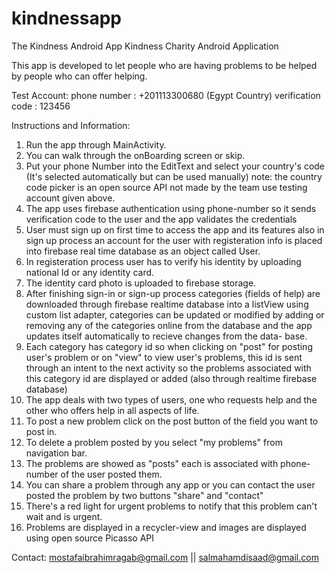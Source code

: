 # kindnessapp
The Kindness Android App
Kindness Charity Android Application

This app is developed to let people who are having problems to be helped by people who can offer helping.

Test Account:
phone number : +201113300680   (Egypt Country)
verification code : 123456

Instructions and Information:
1. Run the app through MainActivity.
2. You can walk through the onBoarding screen or skip.
3. Put your phone Number into the EditText and select your country's code (It's selected automatically but can be
used manually) note: the country code picker is an open source API not made by the team use testing account given above.
4. The app uses firebase authentication using phone-number so it sends verification code to the user and the app
validates the credentials
5. User must sign up on first time to access the app and its features also in sign up process an account for the
user with registeration info is placed into firebase real time database as an object called User.
6. In registeration process user has to verify his identity by uploading national Id or any identity card.
7. The identity card photo is uploaded to firebase storage.
8. After finishing sign-in or sign-up process categories (fields of help) are downloaded through firebase realtime
 database into a listView using custom list adapter, categories can be updated or modified by adding or removing any
of the categories online from the database and the app updates itself automatically to recieve changes from the data-
base.
9. Each category has category id so when clicking on "post" for posting user's problem or on "view" to view user's 
problems, this id is sent through an intent to the next activity so the problems associated with this category id
are displayed or added (also through realtime firebase database)
10. The app deals with two types of users, one who requests help and the other who offers help in all aspects of life.
11. To post a new problem click on the post button of the field you want to post in.
12. To delete a problem posted by you select "my problems" from navigation bar.
13. The problems are showed as "posts" each is associated with phone-number of the user posted them.
14. You can share a problem through any app or you can contact the user posted the problem by two buttons "share" and "contact"
15. There's a red light for urgent problems to notify that this problem can't wait and is urgent.
16. Problems are displayed in a recycler-view and images are displayed using open source Picasso API
 
Contact:
mostafaibrahimragab@gmail.com
||  salmahamdisaad@gmail.com
